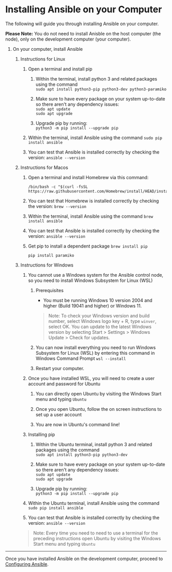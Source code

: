# Installing Ansible on your Computer

The following will guide you through installing Ansible on your computer.

**Please Note:** You do not need to install Anisble on the host computer (the node), only on the development computer (your computer).


1. On your computer, install Ansible

    1. Instructions for Linux

        1. Open a terminal and install pip

            1. Within the terminal, install python 3 and related packages using the command  
                `sudo apt install python3-pip python3-dev python3-paramiko`

            2. Make sure to have every package on your system up-to-date so there aren't any dependency issues:  
                `sudo apt update`  
                `sudo apt upgrade`

            3. Upgrade pip by running:  
                `python3 -m pip install --upgrade pip`

        2. Within the terminal, install Ansible using the command `sudo pip install ansible`

        3. You can test that Ansible is installed correctly by checking the version:
            `ansible --version`

    2. Instructions for Macos

        1. Open a terminal and install Homebrew via this command:
            ```
            /bin/bash -c "$(curl -fsSL https://raw.githubusercontent.com/Homebrew/install/HEAD/install.sh)"
            ```
        
        2. You can test that Homebrew is installed correctly by checking the version: 
            `brew --version`

        3. Within the terminal, install Ansible using the command 
            `brew install ansible`

        4. You can test that Ansible is installed correctly by checking the version:
            `ansible --version`

        5. Get pip to install a dependent package
            `brew install pip`
            
            `pip install paramiko`

    3. Instructions for Windows

        1. You cannot use a Windows system for the Ansible control node, so you need to install Windows Subsystem for Linux (WSL)

            1. Prerequisites

                - You must be running Windows 10 version 2004 and higher (Build 19041 and higher) or Windows 11.
                > Note: To check your Windows version and build number, select Windows logo key + R, type `winver`, select OK. You can update to the latest Windows version by selecting Start > Settings > Windows Update > Check for updates.

            2. You can now install everything you need to run Windows Subsystem for Linux (WSL) by entering this command in Windows Command Prompt
                `wsl --install`

            3. Restart your computer.
        
        2. Once you have installed WSL, you will need to create a user account and password for Ubuntu

            1. You can directly open Ubuntu by visiting the Windows Start menu and typing `Ubuntu`

            2. Once you open Ubuntu, follow the on screen instructions to set up a user account

            3. You are now in Ubuntu's command line!

        3. Installing pip

            1. Within the Ubuntu terminal, install python 3 and related packages using the command  
                `sudo apt install python3-pip python3-dev`

            2. Make sure to have every package on your system up-to-date so there aren't any dependency issues:  
                `sudo apt update`  
                `sudo apt upgrade`

            3. Upgrade pip by running:  
                `python3 -m pip install --upgrade pip`

        4. Within the Ubuntu terminal, install Ansible using the command `sudo pip install ansible`

        5. You can test that Ansible is installed correctly by checking the version:
            `ansible --version`
        >Note: Every time you need to need to use a terminal for the preceding instructions open Ubuntu by visiting the Windows Start menu and typing `Ubuntu`

---
Once you have installed Ansible on the development computer, proceed to [Configuring Ansible](./configuring_ansible.md).





